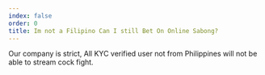 ```yaml
---
index: false
order: 0
title: Im not a Filipino Can I still Bet On Online Sabong?
---
```

Our company is strict, All KYC verified user not from Philippines will not be able to stream cock fight. 